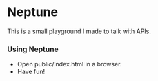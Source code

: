 # Neptune
This is a small playground I made to talk with APIs. 

### Using Neptune
- Open public/index.html in a browser.
- Have fun!